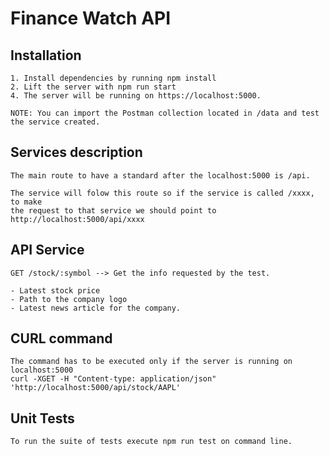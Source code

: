 # Finance Watch API

## Installation

    1. Install dependencies by running npm install
    2. Lift the server with npm run start
    4. The server will be running on https://localhost:5000.
    
    NOTE: You can import the Postman collection located in /data and test the service created.

## Services description

    The main route to have a standard after the localhost:5000 is /api.

    The service will folow this route so if the service is called /xxxx, to make
    the request to that service we should point to http://localhost:5000/api/xxxx

## API Service

    GET /stock/:symbol --> Get the info requested by the test.

    - Latest stock price
    - Path to the company logo
    - Latest news article for the company.

## CURL command
    The command has to be executed only if the server is running on localhost:5000
    curl -XGET -H "Content-type: application/json" 'http://localhost:5000/api/stock/AAPL'

## Unit Tests

    To run the suite of tests execute npm run test on command line.
